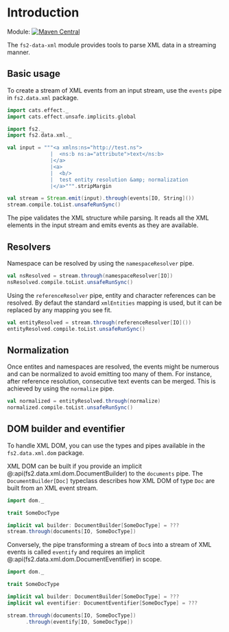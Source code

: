 # Introduction

Module: [![Maven Central](https://img.shields.io/maven-central/v/org.gnieh/fs2-data-xml_2.13.svg)](https://mvnrepository.com/artifact/org.gnieh/fs2-data-xml_2.13)

The `fs2-data-xml` module provides tools to parse XML data in a streaming manner.

## Basic usage

To create a stream of XML events from an input stream, use the `events` pipe in `fs2.data.xml` package.

```scala mdoc
import cats.effect._
import cats.effect.unsafe.implicits.global

import fs2._
import fs2.data.xml._

val input = """<a xmlns:ns="http://test.ns">
              |  <ns:b ns:a="attribute">text</ns:b>
              |</a>
              |<a>
              |  <b/>
              |  test entity resolution &amp; normalization
              |</a>""".stripMargin

val stream = Stream.emit(input).through(events[IO, String]())
stream.compile.toList.unsafeRunSync()
```

The pipe validates the XML structure while parsing. It reads all the XML elements in the input stream and emits events as they are available.

## Resolvers

Namespace can be resolved by using the `namespaceResolver` pipe.

```scala mdoc
val nsResolved = stream.through(namespaceResolver[IO])
nsResolved.compile.toList.unsafeRunSync()
```

Using the `referenceResolver` pipe, entity and character references can be resolved. By defaut the standard `xmlEntities` mapping is used, but it can be replaced by any mapping you see fit.

```scala mdoc
val entityResolved = stream.through(referenceResolver[IO]())
entityResolved.compile.toList.unsafeRunSync()
```

## Normalization

Once entites and namespaces are resolved, the events might be numerous and can be normalized to avoid emitting too many of them. For instance, after reference resolution, consecutive text events can be merged. This is achieved by using the `normalize` pipe.

```scala mdoc
val normalized = entityResolved.through(normalize)
normalized.compile.toList.unsafeRunSync()
```

## DOM builder and eventifier

To handle XML DOM, you can use the types and pipes available in the `fs2.data.xml.dom` package.

XML DOM can be built if you provide an implicit @:api(fs2.data.xml.dom.DocumentBuilder) to the `documents` pipe. The `DocumentBuilder[Doc]` typeclass describes how XML DOM of type `Doc` are built from an XML event stream.

```scala mdoc:compile-only
import dom._

trait SomeDocType

implicit val builder: DocumentBuilder[SomeDocType] = ???
stream.through(documents[IO, SomeDocType])
```

Conversely, the pipe transforming a stream of `Doc`s into a stream of XML events is called `eventify` and requires an implicit @:api(fs2.data.xml.dom.DocumentEventifier) in scope.

```scala mdoc:compile-only
import dom._

trait SomeDocType

implicit val builder: DocumentBuilder[SomeDocType] = ???
implicit val eventifier: DocumentEventifier[SomeDocType] = ???

stream.through(documents[IO, SomeDocType])
      .through(eventify[IO, SomeDocType])
```
